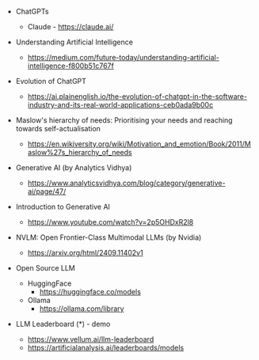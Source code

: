 - ChatGPTs
    - Claude - https://claude.ai/

- Understanding Artificial Intelligence
    - https://medium.com/future-today/understanding-artificial-intelligence-f800b51c767f

- Evolution of ChatGPT
    - https://ai.plainenglish.io/the-evolution-of-chatgpt-in-the-software-industry-and-its-real-world-applications-ceb0ada9b00c


- Maslow's hierarchy of needs:
Prioritising your needs and reaching towards self-actualisation
    - https://en.wikiversity.org/wiki/Motivation_and_emotion/Book/2011/Maslow%27s_hierarchy_of_needs


- Generative AI (by Analytics Vidhya)
    - https://www.analyticsvidhya.com/blog/category/generative-ai/page/47/


- Introduction to Generative AI
    - https://www.youtube.com/watch?v=2p5OHDxR2l8

- NVLM: Open Frontier-Class Multimodal LLMs (by Nvidia)
    - https://arxiv.org/html/2409.11402v1


- Open Source LLM
    - HuggingFace
        - https://huggingface.co/models
    - Ollama
        - https://ollama.com/library

- LLM Leaderboard (*) - demo
    - https://www.vellum.ai/llm-leaderboard
    - https://artificialanalysis.ai/leaderboards/models